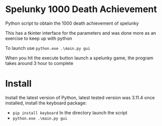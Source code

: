 # Spelunky 1000 Death Achievement

Python script to obtain the 1000 death achievement of spelunky

This has a tkinter interface for the parameters and was done more as an exercise to keep up with python

To launch use `python.exe .\main.py gui`

When you hit the execute button launch a spelunky game, the program takes around 3 hour to complete

# Install

Install the latest version of Python, latest tested version was 3.11.4
once installed, install the keyboard package:
 - `pip install keyboard`
In the directory launch the script
 - `python.exe .\main.py gui`
